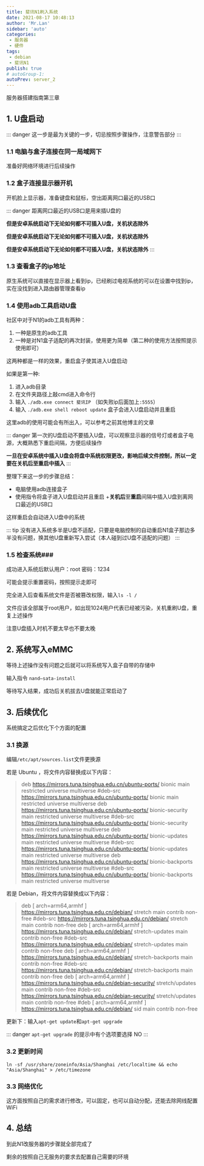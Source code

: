 ```yaml
--- 
title: 斐讯N1刷入系统
date: 2021-08-17 10:48:13
author: 'Mr.Lan'
sidebar: 'auto'
categories: 
 - 服务器
 - 硬件
tags: 
 - debian
 - 斐讯N1
publish: true
# autoGroup-1: 
autoPrev: server_2
---
```


服务器搭建指南第三章
<!-- more -->
## **1. U盘启动**

::: danger
这一步是最为关键的一步，切忌按照步骤操作，注意警告部分
:::

### 1.1 电脑与盒子连接在同一局域网下
准备好网络环境进行后续操作

### 1.2 盒子连接显示器开机
开机脸上显示器，准备键盘和鼠标，空出距离网口最近的USB口

::: danger
距离网口最近的USB口是用来插U盘的

**但是安卓系统启动下无论如何都不可插入U盘，关机状态除外**

**但是安卓系统启动下无论如何都不可插入U盘，关机状态除外**

**但是安卓系统启动下无论如何都不可插入U盘，关机状态除外**
:::

### 1.3 查看盒子的ip地址

原生系统可以直接在显示器上看到ip，已经刷过电视系统的可以在设置中找到ip，实在没找到进入路由器管理查看ip

### 1.4 使用adb工具启动U盘

社区中对于N1的adb工具有两种：
1. 一种是原生的adb工具
2. 一种是对N1盒子适配的再次封装，使用更为简单（第二种的使用方法按照提示使用即可）

这两种都是一样的效果，重启盒子使其进入U盘启动

如果是第一种:
1. 进入adb目录
2. 在文件夹路径上敲cmd进入命令行
3. 输入 `./adb.exe connect 斐讯IP` （如失败ip后面加上`:5555`）
4. 输入 `./adb.exe shell reboot update` 盒子会进入U盘启动并且重启

这里adb的使用可能会有所出入，可以参考之前其他博主的文章

::: danger
第一次的U盘启动不要插入U盘，可以观察显示器的信号灯或者盒子电源，大概熟悉下重启间隔，方便后续操作

**一旦在安卓系统中插入U盘会将盘中系统权限更改，影响后续文件控制，所以一定要在关机后至重启中插入**
:::

整理下来这一步的步骤总结：
+ 电脑使用adb连接盒子
+ 使用指令将盒子进入U盘启动并且重启
+**关机后**至**重启**间隔中插入U盘到离网口最近的USB口

这样重启会自动进入U盘中的系统

::: tip
没有进入系统多半是U盘不适配，只要是电脑控制的自动重启N1盒子那边多半没有问题，换其他U盘重新写入尝试（本人碰到过U盘不适配的问题）
:::

### 1.5 检查系统###

成功进入系统后默认用户：root 密码：1234

可能会提示重置密码，按照提示走即可

完全进入后查看系统文件是否被篡改权限，输入`ls -l /`

文件应该全部属于root用户，如出现1024用户代表已经被污染，关机重刷U盘，重复上述操作

注意U盘插入时机不要太早也不要太晚

## **2. 系统写入eMMC**

等待上述操作没有问题之后就可以将系统写入盒子自带的存储中

输入指令 `nand–sata-install`

等待写入结果，成功后关机拔去U盘就能正常启动了

## **3. 后续优化**

系统搞定之后优化下个方面的配置

### 3.1 换源

编辑`/etc/apt/sources.list`文件更换源

若是 Ubuntu ，将文件内容替换成以下内容：

> deb https://mirrors.tuna.tsinghua.edu.cn/ubuntu-ports/ bionic main restricted universe multiverse
> #deb-src https://mirrors.tuna.tsinghua.edu.cn/ubuntu-ports/ bionic main restricted universe multiverse
> deb https://mirrors.tuna.tsinghua.edu.cn/ubuntu-ports/ bionic-security main restricted universe multiverse
> #deb-src https://mirrors.tuna.tsinghua.edu.cn/ubuntu-ports/ bionic-security main restricted universe multiverse
> deb https://mirrors.tuna.tsinghua.edu.cn/ubuntu-ports/ bionic-updates main restricted universe multiverse
> #deb-src https://mirrors.tuna.tsinghua.edu.cn/ubuntu-ports/ bionic-updates main restricted universe multiverse
> deb https://mirrors.tuna.tsinghua.edu.cn/ubuntu-ports/ bionic-backports main restricted universe multiverse
> #deb-src https://mirrors.tuna.tsinghua.edu.cn/ubuntu-ports/ bionic-backports main restricted universe multiverse

若是 Debian，将文件内容替换成以下内容：

> deb [ arch=arm64,armhf ] https://mirrors.tuna.tsinghua.edu.cn/debian/ stretch main contrib non-free
> #deb-src https://mirrors.tuna.tsinghua.edu.cn/debian/ stretch main contrib non-free
> deb [ arch=arm64,armhf ] https://mirrors.tuna.tsinghua.edu.cn/debian/ stretch-updates main contrib non-free
> #deb-src https://mirrors.tuna.tsinghua.edu.cn/debian/ stretch-updates main contrib non-free
> deb [ arch=arm64,armhf ] https://mirrors.tuna.tsinghua.edu.cn/debian/ stretch-backports main contrib non-free
> #deb-src https://mirrors.tuna.tsinghua.edu.cn/debian/ stretch-backports main contrib non-free
> deb [ arch=arm64,armhf ] https://mirrors.tuna.tsinghua.edu.cn/debian-security/ stretch/updates main contrib non-free
> #deb-src https://mirrors.tuna.tsinghua.edu.cn/debian-security/ stretch/updates main contrib non-free
> #deb [ arch=arm64,armhf ] https://mirrors.tuna.tsinghua.edu.cn/debian/ sid main contrib non-free

更新下：输入`apt-get update`和`apt-get upgrade`

::: danger
`apt-get upgrade` 的提示中有个选项要选择 NO
:::

### 3.2 更新时间

`ln -sf /usr/share/zoneinfo/Asia/Shanghai /etc/localtime && echo "Asia/Shanghai" > /etc/timezone`

### 3.3 网络优化

这方面按照自己的需求进行修改，可以固定，也可以自动分配，还能去除网线配置WiFi

## 4. 总结

到此N1改服务器的步骤就全部完成了

剩余的按照自己无服务的要求去配置自己需要的环境